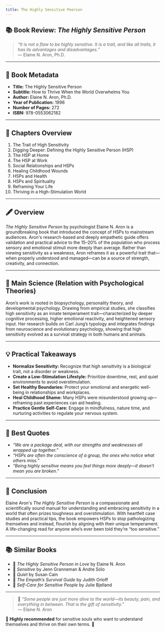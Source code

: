 ```yaml
---
title: The Highly Sensitive Peerson
---
```


## 📚 Book Review: *The Highly Sensitive Person*

> *“It is not a flaw to be highly sensitive. It is a trait, and like all traits, it has its advantages and disadvantages.”*  
> — Elaine N. Aron, Ph.D.

---

## 📖 Book Metadata

- **Title:** The Highly Sensitive Person  
- **Subtitle:** How to Thrive When the World Overwhelms You  
- **Author:** Elaine N. Aron, Ph.D.  
- **Year of Publication:** 1996  
- **Number of Pages:** 272  
- **ISBN:** 978-0553062182  

---

## 📑 Chapters Overview

1. The Trait of High Sensitivity  
2. Digging Deeper: Defining the Highly Sensitive Person (HSP)  
3. The HSP at Home  
4. The HSP at Work  
5. Social Relationships and HSPs  
6. Healing Childhood Wounds  
7. HSPs and Health  
8. HSPs and Spirituality  
9. Reframing Your Life  
10. Thriving in a High-Stimulation World  

---

## 🖋️ Overview

*The Highly Sensitive Person* by psychologist Elaine N. Aron is a groundbreaking book that introduced the concept of HSPs to mainstream audiences. Aron's research-based and deeply empathetic guide offers validation and practical advice to the 15–20% of the population who process sensory and emotional stimuli more deeply than average. Rather than viewing sensitivity as a weakness, Aron reframes it as a powerful trait that—when properly understood and managed—can be a source of strength, creativity, and connection.

---

## 🔬 Main Science (Relation with Psychological Theories)

Aron’s work is rooted in biopsychology, personality theory, and developmental psychology. Drawing from empirical studies, she classifies high sensitivity as an innate temperament trait—characterized by deeper cognitive processing, higher emotional reactivity, and heightened sensory input. Her research builds on Carl Jung’s typology and integrates findings from neuroscience and evolutionary psychology, showing that high sensitivity evolved as a survival strategy in both humans and animals.

---

## 💡 Practical Takeaways

- **Normalize Sensitivity:** Recognize that high sensitivity is a biological trait, not a disorder or weakness.
- **Create a Low-Stimulation Lifestyle:** Prioritize downtime, rest, and quiet environments to avoid overstimulation.
- **Set Healthy Boundaries:** Protect your emotional and energetic well-being in relationships and workplaces.
- **Heal Childhood Shame:** Many HSPs were misunderstood growing up—reframing past experiences can aid healing.
- **Practice Gentle Self-Care:** Engage in mindfulness, nature time, and nurturing activities to regulate your nervous system.

---

## 💬 Best Quotes

- *“We are a package deal, with our strengths and weaknesses all wrapped up together.”*
- *“HSPs are often the conscience of a group, the ones who notice what others miss.”*
- *“Being highly sensitive means you feel things more deeply—it doesn’t mean you are broken.”*

---

## 🌟 Conclusion

Elaine Aron's *The Highly Sensitive Person* is a compassionate and scientifically sound manual for understanding and embracing sensitivity in a world that often prizes toughness and overstimulation. With heartfelt case studies and practical tips, the book empowers HSPs to stop pathologizing themselves and instead, flourish by aligning with their unique temperament. A life-changing read for anyone who’s ever been told they’re “too sensitive.”

---

## 📚 Similar Books

- 📘 *The Highly Sensitive Person in Love* by Elaine N. Aron  
- 📗 *Sensitive* by Jenn Granneman & Andre Sólo  
- 📕 *Quiet* by Susan Cain  
- 📙 *The Empath’s Survival Guide* by Judith Orloff  
- 📔 *Self-Care for Sensitive People* by Julie Bjelland  

---

> 💭 *“Some people are just more alive to the world—its beauty, pain, and everything in between. That is the gift of sensitivity.”*  
> — Elaine N. Aron

🌟 **Highly recommended** for sensitive souls who want to understand themselves and thrive on their own terms. 🌟